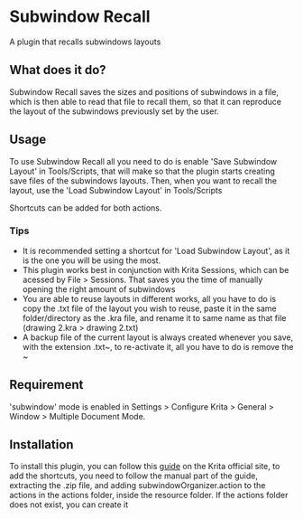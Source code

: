 <html>
	<h1>Subwindow Recall</h1>
	<p>A plugin that recalls subwindows layouts</p>
	<h2>What does it do?</h2>
	<p>Subwindow Recall saves the sizes and positions of subwindows in a file, which is then able
   	to read that file to recall them, so that it can reproduce the layout of the subwindows previously set by the user.</p>
    
<h2>Usage</h2>
	<p>To use Subwindow Recall all you need to do is enable 'Save Subwindow Layout' in Tools/Scripts, that will make so that the plugin starts creating save files of the subwindows layouts. Then, when you want to recall the layout, use the 'Load Subwindow Layout' in Tools/Scripts</p>
	<p>Shortcuts can be added for both actions.</p>
	<h3>Tips</h3>
 	<ul>
		<li>It is recommended setting a shortcut for 'Load Subwindow Layout', as it is the one you will be using the most.</li>
		<li>This plugin works best in conjunction with Krita Sessions, which can be acessed by File > Sessions. That saves you the time of manually opening the right amount of subwindows</li>
		<li>You are able to reuse layouts in different works, all you have to do is copy the .txt file of the layout you wish to reuse, paste it in the same folder/directory as the .kra file, and rename it to same name as that file (drawing 2.kra > drawing 2.txt)
		<li>A backup file of the current layout is always created whenever you save, with the extension .txt~, to re-activate it, all you have to do is remove the ~</li> 
	</ul>
 
<h2>Requirement</h2>
	<p>'subwindow' mode is enabled in Settings > Configure Krita > General > Window > Multiple Document Mode.</p>

<h2>Installation</h2>
	<p>To install this plugin, you can follow this <a href="https://docs.krita.org/en/user_manual/python_scripting/install_custom_python_plugin.html">guide</a> on the Krita official site, to add the shortcuts, you need to follow the manual part of the guide, extracting the .zip file, and adding subwindowOrganizer.action to the actions in the actions folder, inside the resource folder. If the actions folder does not exist, you can create it </p>

 </html>
